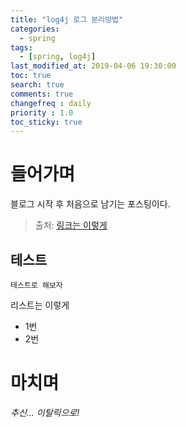 ```yaml
---
title: "log4j 로그 분리방법"
categories: 
  - spring
tags: 
  - [spring, log4j]
last_modified_at: 2019-04-06 19:30:00
toc: true
search: true
comments: true
changefreq : daily
priority : 1.0
toc_sticky: true
---
```


# 들어가며
블로그 시작 후 처음으로 남기는 포스팅이다.

> 출처: [링크는 이렇게](https://ssmert.github.io)

## 테스트
~~~
테스트로 해보자
~~~

리스트는 이렇게
* 1번
* 2번

# 마치며

*추신... 이탈릭으로!*
